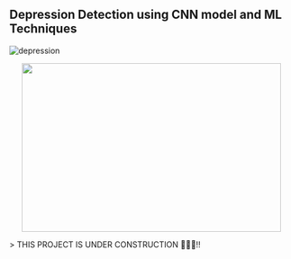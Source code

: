 ## Depression Detection using CNN model and ML Techniques
![depression](https://github.com/anonymous2912/Epics-App/blob/main/opt/Depression.gif)
<p align="center">
  <img width="460" height="300" src="https://github.com/anonymous2912/Epics-App/blob/main/opt/Depression.gif">
</p>
> THIS PROJECT IS UNDER CONSTRUCTION 👷‍♂️🚧!!